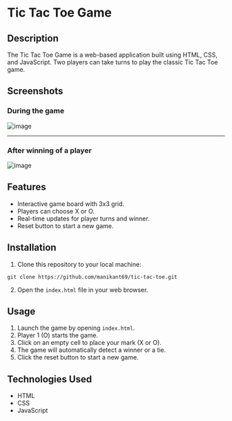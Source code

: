 # Tic Tac Toe Game

## Description
The Tic Tac Toe Game is a web-based application built using HTML, CSS, and JavaScript. Two players can take turns to play the classic Tic Tac Toe game.

## Screenshots
### During the game
![image](https://github.com/Manikant69/tic-tac-toe-game/assets/100368724/3dff05d5-a3fb-4066-86a8-87a9ee383d45)

---

### After winning of a player
![image](https://github.com/Manikant69/tic-tac-toe-game/assets/100368724/b02e093e-f61c-4441-ad2d-66713b733bf8)


## Features
- Interactive game board with 3x3 grid.
- Players can choose X or O.
- Real-time updates for player turns and winner.
- Reset button to start a new game.

## Installation
1. Clone this repository to your local machine:

```
git clone https://github.com/manikant69/tic-tac-toe.git
```


2. Open the `index.html` file in your web browser.

## Usage
1. Launch the game by opening `index.html`.
2. Player 1 (O) starts the game.
3. Click on an empty cell to place your mark (X or O).
4. The game will automatically detect a winner or a tie.
5. Click the reset button to start a new game.


## Technologies Used
- HTML
- CSS
- JavaScript
